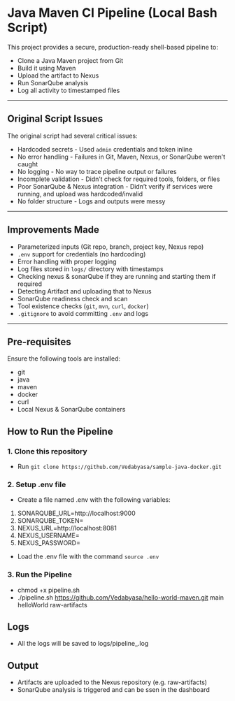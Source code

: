 # Java Maven CI Pipeline (Local Bash Script)

This project provides a secure, production-ready shell-based pipeline to:

- Clone a Java Maven project from Git
- Build it using Maven
- Upload the artifact to Nexus
- Run SonarQube analysis
- Log all activity to timestamped files

---------

## Original Script Issues

The original script had several critical issues:

- Hardcoded secrets - Used `admin` credentials and token inline
- No error handling - Failures in Git, Maven, Nexus, or SonarQube weren’t caught
- No logging - No way to trace pipeline output or failures
- Incomplete validation - Didn’t check for required tools, folders, or files
- Poor SonarQube & Nexus integration - Didn’t verify if services were running, and upload was hardcoded/invalid
- No folder structure - Logs and outputs were messy

----------

## Improvements Made

- Parameterized inputs (Git repo, branch, project key, Nexus repo)
- `.env` support for credentials (no hardcoding)
- Error handling with proper logging
- Log files stored in `logs/` directory with timestamps
- Checking nexus & sonarQube if they are running and starting them if required
- Detecting Artifact and uploading that to Nexus
- SonarQube readiness check and scan
- Tool existence checks (`git`, `mvn`, `curl`, `docker`)
- `.gitignore` to avoid committing `.env` and logs

--------

## Pre-requisites

Ensure the following tools are installed:

- git
- java
- maven
- docker
- curl
- Local Nexus & SonarQube containers

## How to Run the Pipeline

### 1. Clone this repository

- Run `git clone https://github.com/Vedabyasa/sample-java-docker.git`

### 2. Setup .env file

- Create a file named .env with the following variables:

1. SONARQUBE_URL=http://localhost:9000
2. SONARQUBE_TOKEN=<sonar-token>
3. NEXUS_URL=http://localhost:8081
4. NEXUS_USERNAME=<nexus-username>
5. NEXUS_PASSWORD=<nexus-password>

- Load the .env file with the command `source .env`

### 3. Run the Pipeline

- chmod +x pipeline.sh
- ./pipeline.sh https://github.com/Vedabyasa/hello-world-maven.git main helloWorld raw-artifacts

## Logs

- All the logs will be saved to logs/pipeline_<timestamp>.log

## Output

- Artifacts are uploaded to the Nexus repository (e.g. raw-artifacts)
- SonarQube analysis is triggered and can be ssen in the dashboard
